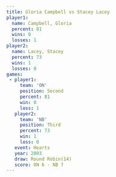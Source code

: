 ```yaml
---
title: Gloria Campbell vs Stacey Lacey
player1:                
  name: Campbell, Gloria
  percent: 81           
  wins: 0               
  losses: 1             
player2:                
  name: Lacey, Stacey   
  percent: 73           
  wins: 1               
  losses: 0             
games:
 - player1:          
     team: 'ON'      
     position: Second
     percent: 81     
     win: 0          
     loss: 1         
   player2:         
     team: 'NB'     
     position: Third
     percent: 73    
     win: 1         
     loss: 0        
   event: Hearts        
   year: 2003           
   draw: Round Robin(14)
   score: ON 6 - NB 7   
---
```

